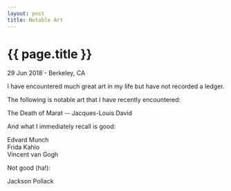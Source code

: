 ```yaml
---
layout: post
title: Notable Art
---
```


{{ page.title }}
================

<p class="meta">29 Jun 2018 - Berkeley, CA</p>

I have encountered much great art in my life but have not recorded a ledger.

The following is notable art that I have recently encountered:

The Death of Marat -- Jacques-Louis David  

And what I immediately recall is good:

Edvard Munch  
Frida Kahlo  
Vincent van Gogh  

Not good (ha!):

Jackson Pollack  